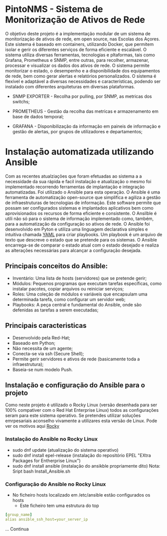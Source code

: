# PintoNMS - Sistema de Monitorização de Ativos de Rede

O objetivo deste projeto é a implementação modular de um sistema de monitorização de ativos de rede, em open source, nas Escolas dos Açores. Este sistema é baseado em containers, utilizando Docker, que permitem isolar e gerir os diferentes serviços de forma eficiente e escalável. O sistema utiliza diversas ferramentas, tecnologias e pltaformas, tais como Grafana, Prometheus e SNMP, entre outras, para recolher, armazenar, processar e visualizar os dados dos ativos de rede. O sistema permite monitorizar o estado, o desempenho e a disponibilidade dos equipamentos de rede, bem como gerar alertas e relatórios personalizados. O sistema é flexível e adaptável a diversas necessidades e características, podendo ser instalado com diferentes arquiteturas em diversas plataformas.

- SNMP EXPORTER - Recolha por pulling, por SNMP, as metricas dos switchs;

- PROMETHEUS - Gestão da recolha das metricas e armazenamento em base de dados temporal;

- GRAFANA - Disponibilização da informação em paineis de informação e gestão de alertas, por grupos de utilizadores e departamentos;

# Instalação automatizada utilizando Ansible

Com as recentes atualziações que foram efetuadas ao sistema a a necessidade da sua rápida e facil instalação e atualização o mesmo foi implementado recorrendo ferramentas de implantação e integração automatizadas. Foi utilizado o Ansible para esta operação.
O Ansible é uma ferramenta de automatização open-source que simplifica e agiliza a gestão de infraestruturas de tecnologias de informação. Este software permite que possam ser configurados sistemas e implantados aplicativos bem  como aprovisionados os recursos de forma eficiente e consistente.
O Ansilble é utili não só para o sistema de informação implementado como, também, para a automatização da configuração so ativos de rede.
O Ansible foi desenvolvido em Pyton e utiliza uma linguagem declarativa simples e intuitiva chamada [YAML](https://pt.wikipedia.org/wiki/YAML) para criar playbooks. Um playbook é um arquivo de texto que descreve o estado que se pretende para os sistemas. O Ansible encarrega-se de comparar o estado atual com o estado desejado e realiza as alterações necessárias para alcançar a configuração desejada.

## Principais conceitos do Ansible:

- Inventário: Uma lista de hosts (servidores) que se pretende gerir;
- Módulos: Pequenos programas que executam tarefas específicas, como instalar pacotes, copiar arquivos ou reiniciar serviços;
- Roles: Uma coleção de módulos e variáveis que encapsulam uma determinada tarefa, como configurar um servidor web;
- Playbooks: A peça central e fundamental do Ansible, onde são defenidas as tarefas a serem executadas;

## Principais caracteristicas

- Desenvolvido pela Red-Hat;
- Baseado em Python;
- Não necessita de um agente; 
- Conecta-se via ssh (Secure Shell);
- Permite gerir servidores e ativos de rede (basicamente toda a infraestrutura);
- Baseia-se num modelo Push.

## Instalação e configuração do Ansible para o projeto

Como neste projeto é utilizado o Rocky Linux (versão desenhada para ser 100% compativer com o Red Hat Enterprise Linux) todos as configurações seram para este sistema operativo.
Se pretendes utilizar soluções emrpesariais aconselho vivamente a utilizares esta versão de Linux. Pode ver os motivos aqui [Rocky](https://rockylinux.org/pt-PT)

### Instalação do Ansible no Rocky Linux

- sudo dnf update (atualização do sistema operativo)
- sudo dnf install epel-release (instalação do repositório EPEL "EXtra Packages for Entherprise Linux")
- sudo dnf install ansible (instalação do ansikble propriamente dito)
Nota: Sript bash Install_Ansible.sh

### Configuração do Ansible no Rocky Linux

- No ficheiro  hosts localizado em /etc/ansible estão configurados os hosts
  - Este ficheiro tem uma estrutura do top
~~~yaml
[group_name]
alias ansible_ssh_host=your_server_ip 
~~~
... Continua
